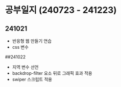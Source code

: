 # 공부일지 (240723 - 241223)
## 241021
- 반응형 웹 만들기 연습
- css 변수

##241022
- 지역 변수 선언
- backdrop-filter 요소 뒤로 그래픽 효과 적용
- swiper 스크립트 적용
